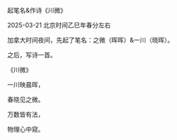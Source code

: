 起笔名&作诗《川微》

2025-03-21 北京时间乙巳年春分左右

加拿大时间夜间，先起了笔名：之微（晖晖）&一川（晓晖）。

之后，写诗一首。

《川微》

一川映晨晖，

春晓见之微。

万数皆有法，

物理心中窥。